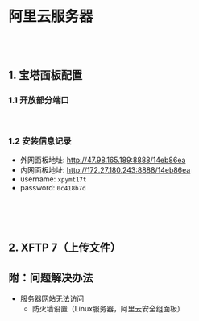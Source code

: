 # 阿里云服务器

<br><br>

## 1. 宝塔面板配置

### 1.1 开放部分端口

<br>

### 1.2 安装信息记录

* 外网面板地址: http://47.98.165.189:8888/14eb86ea
* 内网面板地址: http://172.27.180.243:8888/14eb86ea
* username: `xpymt17t`
* password: `0c418b7d`

<br><br><br>

## 2. XFTP 7（上传文件）













## 附：问题解决办法

* 服务器网站无法访问
  * 防火墙设置（Linux服务器，阿里云安全组面板）
